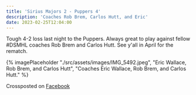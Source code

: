 ```yaml
---
title: 'Sirius Majors 2 - Puppers 4'
description: 'Coaches Rob Brem, Carlos Hutt, and Eric'
date: 2023-02-25T12:04:00
---
```

Tough 4-2 loss last night to the Puppers. Always great to play against fellow #DSMHL coaches Rob Brem and Carlos Hutt. See y'all in April for the rematch.

{% imagePlaceholder "./src/assets/images/IMG_5492.jpeg", "Eric Wallace, Rob Brem, and Carlos Hutt", "Coaches Eric Wallace, Rob Brem, and Carlos Hutt." %}

Crossposted on [Facebook](https://www.facebook.com/ecrosstexas/posts/pfbid02pdp7P5vajcVTZ7XF1ziZuAeybfKDYC2hrSoyG9hFJeHcza7cBAnK2Lonk4UDT163l)

